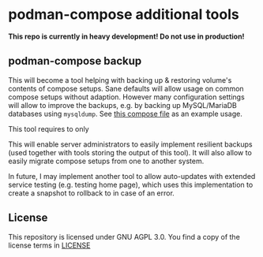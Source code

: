 # podman-compose additional tools

**This repo is currently in heavy development! Do not use in production!**

## podman-compose backup

This will become a tool helping with backing up & restoring volume's contents of compose setups.
Sane defaults will allow usage on common compose setups without adaption.
However many configuration settings will allow to improve the backups, e.g. by backing up MySQL/MariaDB databases using `mysqldump`.
See [this compose file](./example/compose.yml) as an example usage.

This tool requires to only

This will enable server administrators to easily implement resilient backups (used together with tools storing the output of this tool).
It will also allow to easily migrate compose setups from one to another system.

In future, I may implement another tool to allow auto-updates with extended service testing (e.g. testing home page),
which uses this implementation to create a snapshot to rollback to in case of an error.

## License

This repository is licensed under GNU AGPL 3.0.
You find a copy of the license terms in [LICENSE](./LICENSE)
